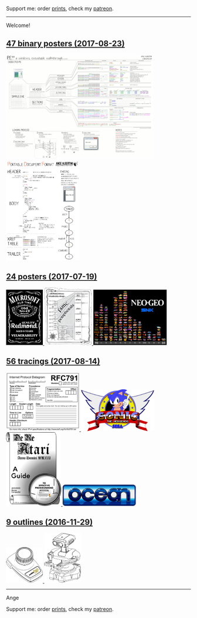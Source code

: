 Support me: order [prints](http://prints.corkami.com/), check my [patreon](https://www.patreon.com/corkami).

---
Welcome!

## <a href="binary/README.md">47 binary posters (2017-08-23)
<img src="binary/PE101.png" width="400"><img src="binary/PDF.png" width="200"></a>

## <a href="posters/README.md">24 posters (2017-07-19)
<img src="posters/MS067OldVuln.png" width="100"> <img src="posters/STM32F40xxx.png" width="130"> <img src="posters/NeoGeo.png" width="200"></a> 

## <a href="tracing/README.md">56 tracings (2017-08-14)
<img src="tracing/rfc791.png" width="200"> <img src="tracing/sonic.png" width="200"> <img src="tracing/DeReAtari.png" width="150"> <img src="tracing/ocean.png" width="200"></a>

## <a href="outline/README.md">9 outlines (2016-11-29)
<img src="outline/AtariCX30.png" width="100"> <img src="outline/rob.png" width="100"></a>

---
Ange

Support me: order [prints](http://prints.corkami.com/), check my [patreon](https://www.patreon.com/corkami).
